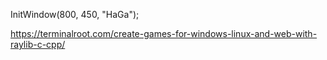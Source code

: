 InitWindow(800, 450, "HaGa");  
  
https://terminalroot.com/create-games-for-windows-linux-and-web-with-raylib-c-cpp/
